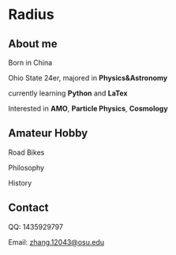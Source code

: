 # Radius

## About me

Born in China

Ohio State 24er, majored in **Physics&Astronomy**

currently learning **Python** and **LaTex**

Interested in **AMO**, **Particle Physics**, **Cosmology**

## Amateur Hobby

Road Bikes

Philosophy

History

## Contact
QQ: 1435929797

Email: zhang.12043@osu.edu
